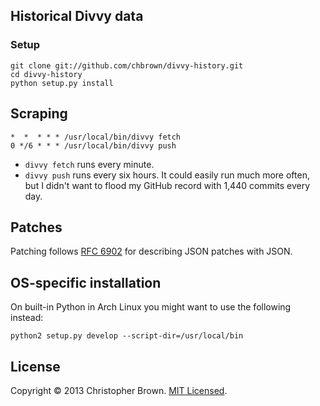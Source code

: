 ## Historical Divvy data

### Setup

    git clone git://github.com/chbrown/divvy-history.git
    cd divvy-history
    python setup.py install


## Scraping

    *  *  * * * /usr/local/bin/divvy fetch
    0 */6 * * * /usr/local/bin/divvy push

- `divvy fetch` runs every minute.
- `divvy push` runs every six hours. It could easily run much more often, but I didn't want to flood my GitHub record with 1,440 commits every day.


## Patches

Patching follows [RFC 6902](http://tools.ietf.org/html/rfc6902) for describing JSON patches with JSON.


## OS-specific installation

On built-in Python in Arch Linux you might want to use the following instead:

    python2 setup.py develop --script-dir=/usr/local/bin


## License

Copyright © 2013 Christopher Brown. [MIT Licensed](LICENSE).
